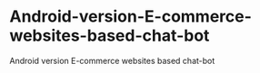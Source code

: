 # Android-version-E-commerce-websites-based-chat-bot
Android version E-commerce websites based chat-bot
